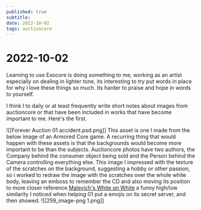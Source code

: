 ```yaml
---
published: true
subtitle: 
date: 2022-10-02
tags: auctioncore
---
```


# 2022-10-02

Learning to use Exocore is doing something to me, working as an artist especially on dealing in lighter tone, its interesting to try put words in place for why i love these things so much. Its harder to praise and hope in words to yourself.

I think I to daily or at least frequently write short notes about images from auctioncore or that have been included in works that have become important to me. Here's the first.

![[Forever Auction 01 accident.psd.png]]
This asset is one I made from the below image of an Armored Core game. A recurring thing that would happen with these assets is that the backgrounds would become more important to be than the subjects. Auctioncore photos have two authors, the Company behind the consumer object being sold and the Person behind the Camera controlling everything else. This image I impressed with the texture of the scratches on the background, suggesting a hobby or other passion, so i worked to redraw the image with the scratches over the whole white body, leaving an emboss to remember the CD and also moving its position to more closer reference [Malevich's White on White](https://en.wikipedia.org/wiki/White_on_White) a funny high/low similarity I noticed when helping 01 put a emojis on its secret server, and then showed.
![[259_image-png 1.png]]